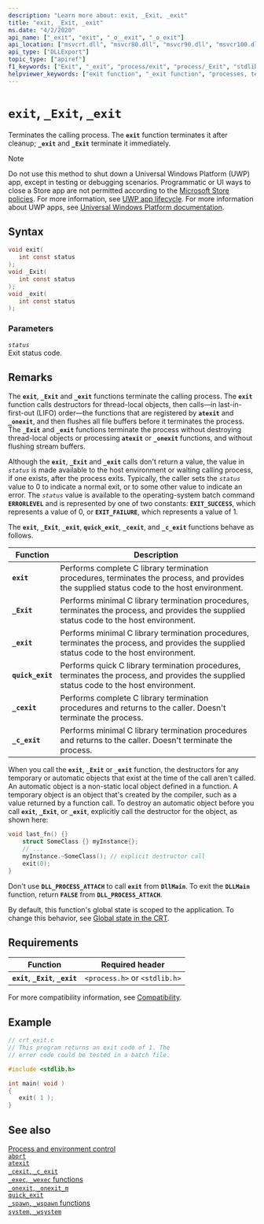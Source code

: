 ```yaml
---
description: "Learn more about: exit, _Exit, _exit"
title: "exit, _Exit, _exit"
ms.date: "4/2/2020"
api_name: ["_exit", "exit", "_o__exit", "_o_exit"]
api_location: ["msvcrt.dll", "msvcr80.dll", "msvcr90.dll", "msvcr100.dll", "msvcr100_clr0400.dll", "msvcr110.dll", "msvcr110_clr0400.dll", "msvcr120.dll", "msvcr120_clr0400.dll", "ucrtbase.dll", "api-ms-win-crt-runtime-l1-1-0.dll", "api-ms-win-crt-private-l1-1-0.dll"]
api_type: ["DLLExport"]
topic_type: ["apiref"]
f1_keywords: ["Exit", "_exit", "process/exit", "process/_Exit", "stdlib/exit", "stdlib/_Exit"]
helpviewer_keywords: ["exit function", "_exit function", "processes, terminating", "function calls, terminating", "process termination, calling"]
---
```

# `exit`, `_Exit`, `_exit`

Terminates the calling process. The **`exit`** function terminates it after cleanup; **`_exit`** and **`_Exit`** terminate it immediately.

> [!NOTE]
> Do not use this method to shut down a Universal Windows Platform (UWP) app, except in testing or debugging scenarios. Programmatic or UI ways to close a Store app are not permitted according to the [Microsoft Store policies](/legal/windows/agreements/store-policies). For more information, see [UWP app lifecycle](/windows/uwp/launch-resume/app-lifecycle). For more information about UWP apps, see [Universal Windows Platform documentation](https://developer.microsoft.com/windows/apps).

## Syntax

```C
void exit(
   int const status
);
void _Exit(
   int const status
);
void _exit(
   int const status
);
```

### Parameters

*`status`*\
Exit status code.

## Remarks

The **`exit`**, **`_Exit`** and **`_exit`** functions terminate the calling process. The **`exit`** function calls destructors for thread-local objects, then calls—in last-in-first-out (LIFO) order—the functions that are registered by **`atexit`** and **`_onexit`**, and then flushes all file buffers before it terminates the process. The **`_Exit`** and **`_exit`** functions terminate the process without destroying thread-local objects or processing **`atexit`** or **`_onexit`** functions, and without flushing stream buffers.

Although the **`exit`**, **`_Exit`** and **`_exit`** calls don't return a value, the value in *`status`* is made available to the host environment or waiting calling process, if one exists, after the process exits. Typically, the caller sets the *`status`* value to 0 to indicate a normal exit, or to some other value to indicate an error. The *`status`* value is available to the operating-system batch command **`ERRORLEVEL`** and is represented by one of two constants: **`EXIT_SUCCESS`**, which represents a value of 0, or **`EXIT_FAILURE`**, which represents a value of 1.

The **`exit`**, **`_Exit`**, **`_exit`**, **`quick_exit`**, **`_cexit`**, and **`_c_exit`** functions behave as follows.

|Function|Description|
|--------------|-----------------|
|**`exit`**|Performs complete C library termination procedures, terminates the process, and provides the supplied status code to the host environment.|
|**`_Exit`**|Performs minimal C library termination procedures, terminates the process, and provides the supplied status code to the host environment.|
|**`_exit`**|Performs minimal C library termination procedures, terminates the process, and provides the supplied status code to the host environment.|
|**`quick_exit`**|Performs quick C library termination procedures, terminates the process, and provides the supplied status code to the host environment.|
|**`_cexit`**|Performs complete C library termination procedures and returns to the caller. Doesn't terminate the process.|
|**`_c_exit`**|Performs minimal C library termination procedures and returns to the caller. Doesn't terminate the process.|

When you call the **`exit`**,  **`_Exit`** or **`_exit`** function, the destructors for any temporary or automatic objects that exist at the time of the call aren't called. An automatic object is a non-static local object defined in a function. A temporary object is an object that's created by the compiler, such as a value returned by a function call. To destroy an automatic object before you call **`exit`**, **`_Exit`**, or **`_exit`**, explicitly call the destructor for the object, as shown here:

```cpp
void last_fn() {}
    struct SomeClass {} myInstance{};
    // ...
    myInstance.~SomeClass(); // explicit destructor call
    exit(0);
}
```

Don't use **`DLL_PROCESS_ATTACH`** to call **`exit`** from **`DllMain`**. To exit the **`DLLMain`** function, return **`FALSE`** from **`DLL_PROCESS_ATTACH`**.

By default, this function's global state is scoped to the application. To change this behavior, see [Global state in the CRT](../global-state.md).

## Requirements

|Function|Required header|
|--------------|---------------------|
|**`exit`**, **`_Exit`**, **`_exit`**|`<process.h>` or `<stdlib.h>`|

For more compatibility information, see [Compatibility](../compatibility.md).

## Example

```C
// crt_exit.c
// This program returns an exit code of 1. The
// error code could be tested in a batch file.

#include <stdlib.h>

int main( void )
{
   exit( 1 );
}
```

## See also

[Process and environment control](../process-and-environment-control.md)\
[`abort`](abort.md)\
[`atexit`](atexit.md)\
[`_cexit`, `_c_exit`](cexit-c-exit.md)\
[`_exec`, `_wexec` functions](../exec-wexec-functions.md)\
[`_onexit`, `_onexit_m`](onexit-onexit-m.md)\
[`quick_exit`](quick-exit1.md)\
[`_spawn`, `_wspawn` functions](../spawn-wspawn-functions.md)\
[`system`, `_wsystem`](system-wsystem.md)
